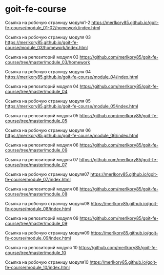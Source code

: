# goit-fe-course

Ссылка на робочую страницу модуля1-2
https://merlkory85.github.io/goit-fe-course/module_01-02/homework/index.html

Ссылка на робочую страницу модуля 03
https://merlkory85.github.io/goit-fe-course/module_03/homework/index.html

Ссылка на репозиторий модуля 03
https://github.com/merlkory85/goit-fe-course/tree/master/module_03/homework

Ссылка на робочую страницу модуля 04
https://merlkory85.github.io/goit-fe-course/module_04/index.html

Ссылка на репозиторий модуля 04
https://github.com/merlkory85/goit-fe-course/tree/master/module_04

Ссылка на робочую страницу модуля 05
https://merlkory85.github.io/goit-fe-course/module_05/index.html

Ссылка на репозиторий модуля 05
https://github.com/merlkory85/goit-fe-course/tree/master/module_05

Ссылка на робочую страницу модуля 06
https://merlkory85.github.io/goit-fe-course/module_06/index.html

Ссылка на репозиторий модуля 06
https://github.com/merlkory85/goit-fe-course/tree/master/module_06

Ссылка на репозиторий модуля 07
https://github.com/merlkory85/goit-fe-course/tree/master/module_07

Ссылка на робочую страницу модуля07
https://merlkory85.github.io/goit-fe-course/module_07/index.html


Ссылка на репозиторий модуля 08
https://github.com/merlkory85/goit-fe-course/tree/master/module_08

Ссылка на робочую страницу модуля08
https://merlkory85.github.io/goit-fe-course/module_08/index.html

Ссылка на репозиторий модуля 09
https://github.com/merlkory85/goit-fe-course/tree/master/module_09

Ссылка на робочую страницу модуля09
https://merlkory85.github.io/goit-fe-course/module_09/index.html

Ссылка на репозиторий модуля 10
https://github.com/merlkory85/goit-fe-course/tree/master/module_10

Ссылка на робочую страницу модуля10
https://merlkory85.github.io/goit-fe-course/module_10/index.html







